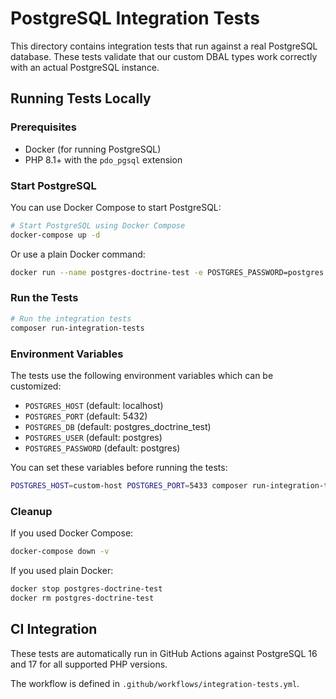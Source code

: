 # PostgreSQL Integration Tests

This directory contains integration tests that run against a real PostgreSQL database. These tests validate that our custom DBAL types work correctly with an actual PostgreSQL instance.

## Running Tests Locally

### Prerequisites

- Docker (for running PostgreSQL)
- PHP 8.1+ with the `pdo_pgsql` extension

### Start PostgreSQL

You can use Docker Compose to start PostgreSQL:

```bash
# Start PostgreSQL using Docker Compose
docker-compose up -d
```

Or use a plain Docker command:

```bash
docker run --name postgres-doctrine-test -e POSTGRES_PASSWORD=postgres -e POSTGRES_USER=postgres -e POSTGRES_DB=postgres_doctrine_test -p 5432:5432 -d postgres:14
```

### Run the Tests

```bash
# Run the integration tests
composer run-integration-tests
```

### Environment Variables

The tests use the following environment variables which can be customized:

- `POSTGRES_HOST` (default: localhost)
- `POSTGRES_PORT` (default: 5432)
- `POSTGRES_DB` (default: postgres_doctrine_test)
- `POSTGRES_USER` (default: postgres)
- `POSTGRES_PASSWORD` (default: postgres)

You can set these variables before running the tests:

```bash
POSTGRES_HOST=custom-host POSTGRES_PORT=5433 composer run-integration-tests
```

### Cleanup

If you used Docker Compose:

```bash
docker-compose down -v
```

If you used plain Docker:

```bash
docker stop postgres-doctrine-test
docker rm postgres-doctrine-test
```

## CI Integration

These tests are automatically run in GitHub Actions against PostgreSQL 16 and 17 for all supported PHP versions.

The workflow is defined in `.github/workflows/integration-tests.yml`.
